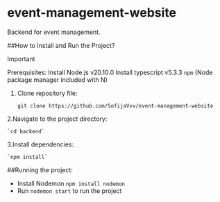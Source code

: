 # event-management-website
Backend for event management.

##How to Install and Run the Project?


> [!IMPORTANT]
> Prerequisites:
> Install Node.js v20.10.0 
> Install typescript v5.3.3
> `npm` (Node package manager included with N)

1. Clone repository file:

   `git clone https://github.com/SofijaVvv/event-management-website`

2.Navigate to the project directory:

    `cd backend`

3.Install dependencies:

    `npm install`

##Running the project:

- Install Nodemon 
`npm install nodemon`
- Run `nodemon start` to run the project 




